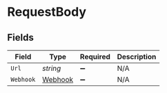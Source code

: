 # RequestBody


## Fields

| Field                                         | Type                                          | Required                                      | Description                                   |
| --------------------------------------------- | --------------------------------------------- | --------------------------------------------- | --------------------------------------------- |
| `Url`                                         | *string*                                      | :heavy_minus_sign:                            | N/A                                           |
| `Webhook`                                     | [Webhook](../../models/operations/Webhook.md) | :heavy_minus_sign:                            | N/A                                           |